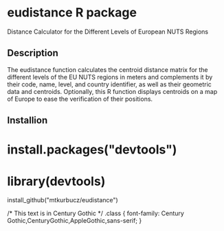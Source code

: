 # eudistance R package
Distance Calculator for the Different Levels of European NUTS Regions

## Description
The eudistance function calculates the centroid distance matrix for the different levels of the EU NUTS regions in meters and complements it by their code, name, level, and country identifier, as well as their geometric data and centroids. Optionally, this R function displays centroids on a map of Europe to ease the verification of their positions.

## Installion
# install.packages("devtools")
# library(devtools)
install_github("mtkurbucz/eudistance")

/* This text is in Century Gothic */ .class { font-family: Century Gothic,CenturyGothic,AppleGothic,sans-serif; }
